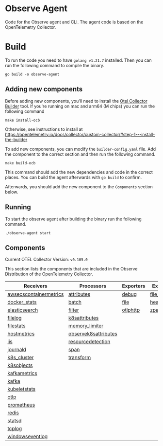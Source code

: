 # Observe Agent

Code for the Observe agent and CLI. The agent code is based on the OpenTelemetry Collector. 

# Build

To run the code you need to have `golang v1.21.7` installed. Then you can run the following command to compile the binary.

```
go build -o observe-agent
```

## Adding new components

Before adding new components, you'll need to install the [Otel Collector Builder](https://github.com/open-telemetry/opentelemetry-collector/tree/main/cmd/builder) tool. If you're running on mac and arm64 (M chips) you can run the following command

```
make install-ocb
```

Otherwise, see instructions to install at https://opentelemetry.io/docs/collector/custom-collector/#step-1---install-the-builder

To add new components, you can modify the `builder-config.yaml` file. Add the component to the correct section and then run the following command.
```
make build-ocb
```

This command should add the new dependencies and code in the correct places. You can build the agent afterwards with `go build` to confirm. 

Afterwards, you should add the new component to the `Components` section below. 

## Running

To start the observe agent after building the binary run the following command. 

```
./observe-agent start
```

## Components

Current OTEL Collector Version: `v0.105.0`

This section lists the components that are included in the Observe Distribution of the OpenTelemetry Collector.

| Receivers                                                | Processors                                            | Exporters                    | Extensions                           | Connectors                  |
|----------------------------------------------------------|-------------------------------------------------------|------------------------------|--------------------------------------|-----------------------------|
| [awsecscontainermetrics][awsecscontainermetricsreceiver] | [attributes][attributesprocessor]                     | [debug][debugexporter]       | [file_storage][filestorage]          | [count][countconnector]     |
| [docker_stats][dockerstatsreceiver]                      | [batch][batchprocessor]                               | [file][fileexporter]         | [health_check][healthcheckextension] | [forward][forwardconnector] |
| [elasticsearch][elasticsearchreceiver]                   | [filter][filterprocessor]                             | [otlphttp][otlphttpexporter] | [zpages][zpagesextension]            |                             |
| [filelog][filelogreceiver]                               | [k8sattributes][k8sattributesprocessor]               |                              |                                      |                             |
| [filestats][filestatsreceiver]                           | [memory_limiter][memorylimiterprocessor]              |                              |                                      |                             |
| [hostmetrics][hostmetricsreceiver]                       | [observek8sattributes][observek8sattributesprocessor] |                              |                                      |                             |
| [iis][iisreceiver]                                       | [resourcedetection][resourcedetectionprocessor]       |                              |                                      |                             |
| [journald][journaldreceiver]                             | [span][spanprocessor]                                 |                              |                                      |                             |
| [k8s_cluster][k8sclusterreceiver]                        | [transform][transformprocessor]                       |                              |                                      |                             |
| [k8sobjects][k8sobjectsreceiver]                         |                                                       |                              |                                      |                             |
| [kafkametrics][kafkametricsreceiver]                     |                                                       |                              |                                      |                             |
| [kafka][kafkareceiver]                                   |                                                       |                              |                                      |                             |
| [kubeletstats][kubeletstatsreceiver]                     |                                                       |                              |                                      |                             |
| [otlp][otlpreceiver]                                     |                                                       |                              |                                      |                             |
| [prometheus][prometheusreceiver]                         |                                                       |                              |                                      |                             |
| [redis][redisreceiver]                                   |                                                       |                              |                                      |                             |
| [statsd][statsdreceiver]                                 |                                                       |                              |                                      |                             |
| [tcplog][tcplogreceiver]                                 |                                                       |                              |                                      |                             |
| [windowseventlog][windowseventlogreceiver]               |                                                       |                              |                                      |                             |

[awsecscontainermetricsreceiver]: https://github.com/open-telemetry/opentelemetry-collector-contrib/tree/v0.105.0/receiver/awsecscontainermetricsreceiver
[dockerstatsreceiver]: https://github.com/open-telemetry/opentelemetry-collector-contrib/tree/v0.105.0/receiver/dockerstatsreceiver
[elasticsearchreceiver]: https://github.com/open-telemetry/opentelemetry-collector-contrib/tree/v0.105.0/receiver/elasticsearchreceiver
[filelogreceiver]: https://github.com/open-telemetry/opentelemetry-collector-contrib/tree/v0.105.0/receiver/filelogreceiver
[filestatsreceiver]: https://github.com/open-telemetry/opentelemetry-collector-contrib/tree/v0.105.0/receiver/filestatsreceiver
[hostmetricsreceiver]: https://github.com/open-telemetry/opentelemetry-collector-contrib/tree/v0.105.0/receiver/hostmetricsreceiver
[iisreceiver]: https://github.com/open-telemetry/opentelemetry-collector-contrib/tree/v0.105.0/receiver/iisreceiver
[journaldreceiver]: https://github.com/open-telemetry/opentelemetry-collector-contrib/tree/v0.105.0/receiver/journaldreceiver
[k8sclusterreceiver]: https://github.com/open-telemetry/opentelemetry-collector-contrib/tree/v0.105.0/receiver/k8sclusterreceiver
[k8sobjectsreceiver]: https://github.com/open-telemetry/opentelemetry-collector-contrib/tree/v0.105.0/receiver/k8sobjectsreceiver
[kafkametricsreceiver]: https://github.com/open-telemetry/opentelemetry-collector-contrib/tree/v0.105.0/receiver/kafkametricsreceiver
[kafkareceiver]: https://github.com/open-telemetry/opentelemetry-collector-contrib/tree/v0.105.0/receiver/kafkareceiver
[kubeletstatsreceiver]: https://github.com/open-telemetry/opentelemetry-collector-contrib/tree/v0.105.0/receiver/kubeletstatsreceiver
[otlpreceiver]: https://github.com/open-telemetry/opentelemetry-collector/tree/v0.105.0/receiver/otlpreceiver
[prometheusreceiver]: https://github.com/open-telemetry/opentelemetry-collector-contrib/tree/v0.105.0/receiver/prometheusreceiver
[redisreceiver]: https://github.com/open-telemetry/opentelemetry-collector-contrib/tree/v0.102.0/receiver/redisreceiver
[statsdreceiver]: https://github.com/open-telemetry/opentelemetry-collector-contrib/tree/v0.105.0/receiver/statsdreceiver
[tcplogreceiver]: https://github.com/open-telemetry/opentelemetry-collector-contrib/tree/v0.105.0/receiver/tcplogreceiver
[windowseventlogreceiver]: https://github.com/open-telemetry/opentelemetry-collector-contrib/tree/v0.105.0/receiver/windowseventlogreceiver
[attributesprocessor]: https://github.com/open-telemetry/opentelemetry-collector-contrib/tree/v0.105.0/processor/attributesprocessor
[batchprocessor]: https://github.com/open-telemetry/opentelemetry-collector/tree/v0.105.0/processor/batchprocessor
[filterprocessor]: https://github.com/open-telemetry/opentelemetry-collector-contrib/tree/v0.105.0/processor/filterprocessor
[k8sattributesprocessor]: https://github.com/open-telemetry/opentelemetry-collector-contrib/tree/v0.105.0/processor/k8sattributesprocessor
[memorylimiterprocessor]: https://github.com/open-telemetry/opentelemetry-collector/tree/v0.105.0/processor/memorylimiterprocessor
[observek8sattributesprocessor]: ./components/processors/observek8sattributesprocessor
[resourcedetectionprocessor]: https://github.com/open-telemetry/opentelemetry-collector-contrib/tree/v0.105.0/processor/resourcedetectionprocessor
[spanprocessor]: https://github.com/open-telemetry/opentelemetry-collector-contrib/tree/v0.105.0/processor/spanprocessor
[transformprocessor]: https://github.com/open-telemetry/opentelemetry-collector-contrib/tree/v0.105.0/processor/transformprocessor
[debugexporter]: https://github.com/open-telemetry/opentelemetry-collector/tree/v0.105.0/exporter/debugexporter
[fileexporter]: https://github.com/open-telemetry/opentelemetry-collector-contrib/tree/v0.105.0/exporter/fileexporter
[otlphttpexporter]: https://github.com/open-telemetry/opentelemetry-collector/tree/v0.105.0/exporter/otlphttpexporter
[countconnector]: https://github.com/open-telemetry/opentelemetry-collector-contrib/tree/v0.105.0/connector/countconnector
[forwardconnector]: https://github.com/open-telemetry/opentelemetry-collector/tree/v0.105.0/connector/forwardconnector
[filestorage]: https://github.com/open-telemetry/opentelemetry-collector-contrib/tree/v0.105.0/extension/storage/filestorage
[healthcheckextension]: https://github.com/open-telemetry/opentelemetry-collector-contrib/tree/v0.105.0/extension/healthcheckextension
[zpagesextension]: https://github.com/open-telemetry/opentelemetry-collector/tree/v0.105.0/extension/zpagesextension